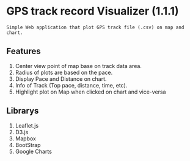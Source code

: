 # GPS track record Visualizer (1.1.1)
    Simple Web application that plot GPS track file (.csv) on map and chart.

## Features
1. Center view point of map base on track data area.
2. Radius of plots are based on the pace. 
3. Display Pace and Distance on chart.
4. Info of Track (Top pace, distance, time, etc).
5. Highlight plot on Map when clicked on chart and vice-versa

## Librarys
1. Leaflet.js
2. D3.js
3. Mapbox
4. BootStrap
5. Google Charts

